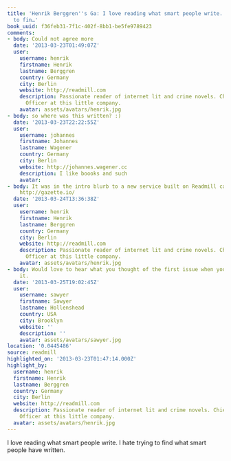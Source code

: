 ```yaml
---
title: 'Henrik Berggren''s Ga: I love reading what smart people write. I hate trying
  to fin…'
book_uuid: f36feb31-7f1c-402f-8bb1-be5fe9789423
comments:
- body: Could not agree more
  date: '2013-03-23T01:49:07Z'
  user:
    username: henrik
    firstname: Henrik
    lastname: Berggren
    country: Germany
    city: Berlin
    website: http://readmill.com
    description: Passionate reader of internet lit and crime novels. Chief Happiness
      Officer at this little company.
    avatar: assets/avatars/henrik.jpg
- body: so where was this written? :)
  date: '2013-03-23T22:22:55Z'
  user:
    username: johannes
    firstname: Johannes
    lastname: Wagener
    country: Germany
    city: Berlin
    website: http://johannes.wagener.cc
    description: I like boooks and such
    avatar: 
- body: It was in the intro blurb to a new service built on Readmill called Gazette.
    http://gazette.io/
  date: '2013-03-24T13:36:38Z'
  user:
    username: henrik
    firstname: Henrik
    lastname: Berggren
    country: Germany
    city: Berlin
    website: http://readmill.com
    description: Passionate reader of internet lit and crime novels. Chief Happiness
      Officer at this little company.
    avatar: assets/avatars/henrik.jpg
- body: Would love to hear what you thought of the first issue when you're done with
    it.
  date: '2013-03-25T19:02:45Z'
  user:
    username: sawyer
    firstname: Sawyer
    lastname: Hollenshead
    country: USA
    city: Brooklyn
    website: ''
    description: ''
    avatar: assets/avatars/sawyer.jpg
location: '0.0445486'
source: readmill
highlighted_on: '2013-03-23T01:47:14.000Z'
highlight_by:
  username: henrik
  firstname: Henrik
  lastname: Berggren
  country: Germany
  city: Berlin
  website: http://readmill.com
  description: Passionate reader of internet lit and crime novels. Chief Happiness
    Officer at this little company.
  avatar: assets/avatars/henrik.jpg
---
```


I love reading what smart people write. I hate trying to find what smart people have written.